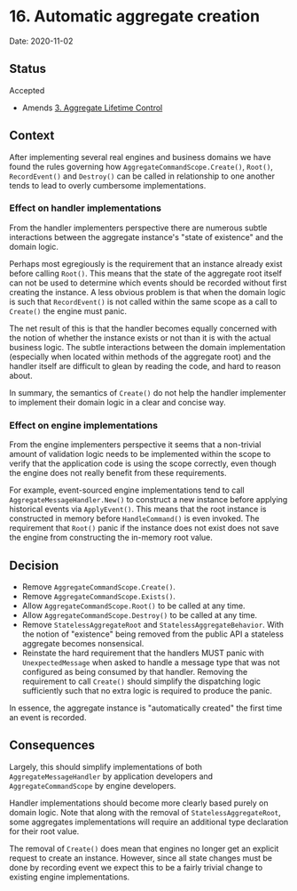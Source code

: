 # 16. Automatic aggregate creation

Date: 2020-11-02

## Status

Accepted

- Amends [3. Aggregate Lifetime Control](0003-aggregate-lifetime-control.md)

## Context

After implementing several real engines and business domains we have found the
rules governing how `AggregateCommandScope.Create()`, `Root()`, `RecordEvent()`
and `Destroy()` can be called in relationship to one another tends to lead to
overly cumbersome implementations.

### Effect on handler implementations

From the handler implementers perspective there are numerous subtle interactions
between the aggregate instance's "state of existence" and the domain logic.

Perhaps most egregiously is the requirement that an instance already exist
before calling `Root()`. This means that the state of the aggregate root itself
can not be used to determine which events should be recorded without first
creating the instance. A less obvious problem is that when the domain logic is
such that `RecordEvent()` is not called within the same scope as a call to
`Create()` the engine must panic.

The net result of this is that the handler becomes equally concerned with the
notion of whether the instance exists or not than it is with the actual business
logic. The subtle interactions between the domain implementation (especially
when located within methods of the aggregate root) and the handler itself are
difficult to glean by reading the code, and hard to reason about.

In summary, the semantics of `Create()` do not help the handler implementer to
implement their domain logic in a clear and concise way.

### Effect on engine implementations

From the engine implementers perspective it seems that a non-trivial amount of
validation logic needs to be implemented within the scope to verify that the
application code is using the scope correctly, even though the engine does not
really benefit from these requirements.

For example, event-sourced engine implementations tend to call
`AggregateMessageHandler.New()` to construct a new instance before applying
historical events via `ApplyEvent()`. This means that the root instance is
constructed in memory before `HandleCommand()` is even invoked. The requirement
that `Root()` panic if the instance does not exist does not save the engine from
constructing the in-memory root value.

## Decision

- Remove `AggregateCommandScope.Create()`.
- Remove `AggregateCommandScope.Exists()`.
- Allow `AggregateCommandScope.Root()` to be called at any time.
- Allow `AggregateCommandScope.Destroy()` to be called at any time.
- Remove `StatelessAggregateRoot` and `StatelessAggregateBehavior`. With the
  notion of "existence" being removed from the public API a stateless aggregate
  becomes nonsensical.
- Reinstate the hard requirement that the handlers MUST panic with
  `UnexpectedMessage` when asked to handle a message type that was not
  configured as being consumed by that handler. Removing the requirement to call
  `Create()` should simplify the dispatching logic sufficiently such that no
  extra logic is required to produce the panic.

In essence, the aggregate instance is "automatically created" the first time an
event is recorded.

## Consequences

Largely, this should simplify implementations of both `AggregateMessageHandler`
by application developers and `AggregateCommandScope` by engine developers.

Handler implementations should become more clearly based purely on domain logic.
Note that along with the removal of `StatelessAggregateRoot`, some aggregates
implementations will require an additional type declaration for their root
value.

The removal of `Create()` does mean that engines no longer get an explicit
request to create an instance. However, since all state changes must be done by
recording event we expect this to be a fairly trivial change to existing engine
implementations.
